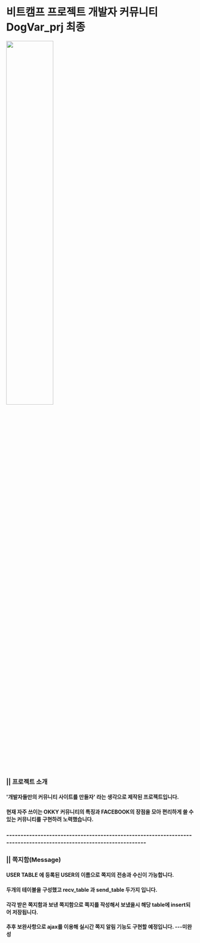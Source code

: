 # 비트캠프 프로젝트 개발자 커뮤니티 DogVar_prj 최종 


<img src = "https://user-images.githubusercontent.com/58000781/107945027-5f712d00-6fd2-11eb-9332-b1fb3720c160.png" height = "50%" width = "50%">

### || 프로젝트 소개 
#### '개발자들만의 커뮤니티 사이트를 만들자' 라는 생각으로 제작된 프로젝트입니다.
####  현재 자주 쓰이는 OKKY 커뮤니티의 특징과 FACEBOOK의 장점을 모아 편리하게 쓸 수 있는 커뮤니티를 구현하려 노력했습니다.

### ------------------------------------------------------------------------------------------------------------------

### || 쪽지함(Message)
#### USER TABLE 에 등록된 USER의 이름으로 쪽지의 전송과 수신이 가능합니다.
#### 두개의 테이블을 구성했고 recv_table 과 send_table 두가지 입니다.
#### 각각 받은 쪽지함과 보낸 쪽지함으로 쪽지를 작성해서 보냈을시 해당 table에 insert되어 저장됩니다.
#### 추후 보완사항으로 ajax를 이용해 실시간 쪽지 알림 기능도 구현할 예정입니다.  ---미완성
